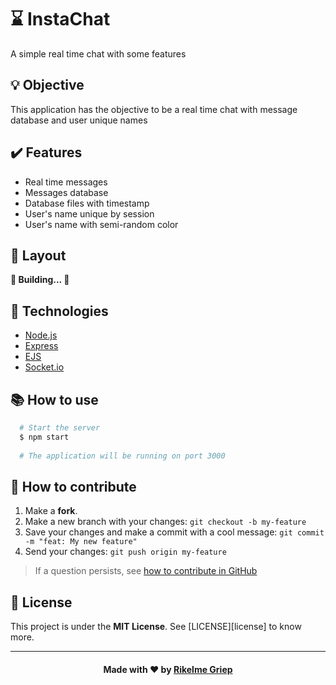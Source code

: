 
# **:hourglass: InstaChat**

A simple real time chat with some features

## :bulb: Objective
This application has the objective to be a real time chat with message database and user unique names

## :heavy_check_mark: Features
 - Real time messages
 - Messages database
 - Database files with timestamp
 - User's name unique by session
 - User's name with semi-random color

## :art: Layout
**:construction: Building... :construction:**

## **:wrench:  Technologies**
 - [Node.js][node]
 - [Express][express]
 - [EJS][ejs]
 - [Socket.io][socket]

## :books: How to use
```sh
  # Start the server
  $ npm start
  
  # The application will be running on port 3000
```

## :open_book: How to contribute

1. Make a **fork**.
2. Make a new branch with your changes: `git checkout -b my-feature`
4. Save your changes and make a commit with a cool message: `git commit -m "feat: My new feature"`
5. Send your changes: `git push origin my-feature`
> If a question persists, see [how to contribute in GitHub](https://github.com/firstcontributions/first-contributions)


## :memo: License

This project is under the **MIT License**. See [LICENSE][license] to know more.

---
<h4 align="center">
Made with ❤️ by <a href="https://www.linkedin.com/in/rikelme-griep-b265a51ab" target="_blank">Rikelme Griep</a>
</h4>

<!-- Website Links -->

[socket]: https://socket.io/
[node]: https://nodejs.org/
[express]: https://expressjs.com/
[ejs]: https://ejs.co/
